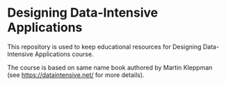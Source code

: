 Designing Data-Intensive Applications
=====================================

This repository is used to keep educational resources for Designing Data-Intensive Applications course.

The course is based on same name book authored by Martin Kleppman (see https://dataintensive.net/ for more details).
